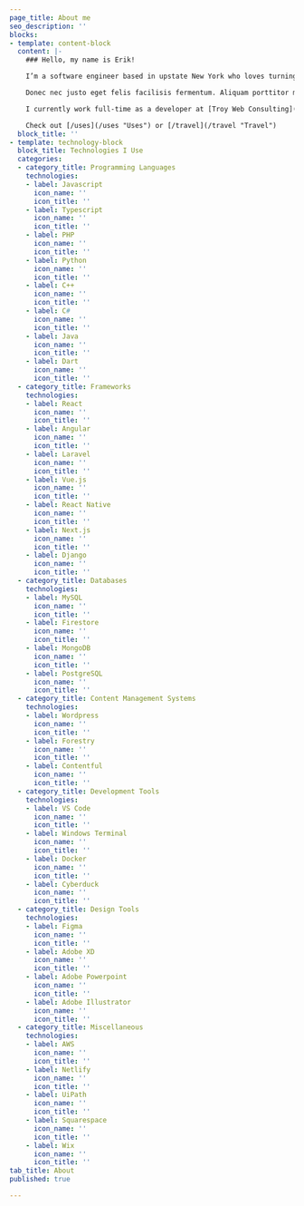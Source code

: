 ```yaml
---
page_title: About me
seo_description: ''
blocks:
- template: content-block
  content: |-
    ### Hello, my name is Erik!

    I’m a software engineer based in upstate New York who loves turning ideas into code. Lorem ipsum dolor sit amet, consectetuer adipiscing elit. Donec odio. Quisque volutpat mattis eros. Nullam malesuada erat ut turpis. Suspendisse urna nibh, viverra non, semper suscipit, posuere a, pede.

    Donec nec justo eget felis facilisis fermentum. Aliquam porttitor mauris sit amet orci. Aenean dignissim pellentesque felis.

    I currently work full-time as a developer at [Troy Web Consulting](https://troyweb.com "Troy Web Consulting") in Troy, NY.

    Check out [/uses](/uses "Uses") or [/travel](/travel "Travel")
  block_title: ''
- template: technology-block
  block_title: Technologies I Use
  categories:
  - category_title: Programming Languages
    technologies:
    - label: Javascript
      icon_name: ''
      icon_title: ''
    - label: Typescript
      icon_name: ''
      icon_title: ''
    - label: PHP
      icon_name: ''
      icon_title: ''
    - label: Python
      icon_name: ''
      icon_title: ''
    - label: C++
      icon_name: ''
      icon_title: ''
    - label: C#
      icon_name: ''
      icon_title: ''
    - label: Java
      icon_name: ''
      icon_title: ''
    - label: Dart
      icon_name: ''
      icon_title: ''
  - category_title: Frameworks
    technologies:
    - label: React
      icon_name: ''
      icon_title: ''
    - label: Angular
      icon_name: ''
      icon_title: ''
    - label: Laravel
      icon_name: ''
      icon_title: ''
    - label: Vue.js
      icon_name: ''
      icon_title: ''
    - label: React Native
      icon_name: ''
      icon_title: ''
    - label: Next.js
      icon_name: ''
      icon_title: ''
    - label: Django
      icon_name: ''
      icon_title: ''
  - category_title: Databases
    technologies:
    - label: MySQL
      icon_name: ''
      icon_title: ''
    - label: Firestore
      icon_name: ''
      icon_title: ''
    - label: MongoDB
      icon_name: ''
      icon_title: ''
    - label: PostgreSQL
      icon_name: ''
      icon_title: ''
  - category_title: Content Management Systems
    technologies:
    - label: Wordpress
      icon_name: ''
      icon_title: ''
    - label: Forestry
      icon_name: ''
      icon_title: ''
    - label: Contentful
      icon_name: ''
      icon_title: ''
  - category_title: Development Tools
    technologies:
    - label: VS Code
      icon_name: ''
      icon_title: ''
    - label: Windows Terminal
      icon_name: ''
      icon_title: ''
    - label: Docker
      icon_name: ''
      icon_title: ''
    - label: Cyberduck
      icon_name: ''
      icon_title: ''
  - category_title: Design Tools
    technologies:
    - label: Figma
      icon_name: ''
      icon_title: ''
    - label: Adobe XD
      icon_name: ''
      icon_title: ''
    - label: Adobe Powerpoint
      icon_name: ''
      icon_title: ''
    - label: Adobe Illustrator
      icon_name: ''
      icon_title: ''
  - category_title: Miscellaneous
    technologies:
    - label: AWS
      icon_name: ''
      icon_title: ''
    - label: Netlify
      icon_name: ''
      icon_title: ''
    - label: UiPath
      icon_name: ''
      icon_title: ''
    - label: Squarespace
      icon_name: ''
      icon_title: ''
    - label: Wix
      icon_name: ''
      icon_title: ''
tab_title: About
published: true

---
```

